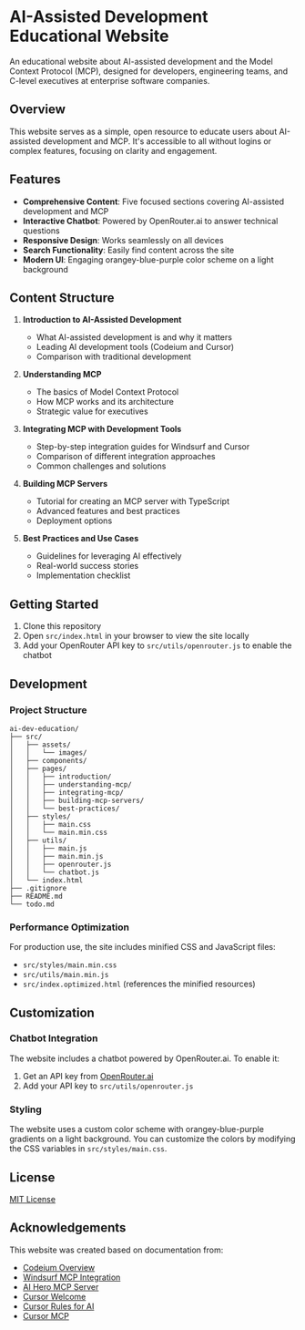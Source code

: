 # AI-Assisted Development Educational Website

An educational website about AI-assisted development and the Model Context Protocol (MCP), designed for developers, engineering teams, and C-level executives at enterprise software companies.

## Overview

This website serves as a simple, open resource to educate users about AI-assisted development and MCP. It's accessible to all without logins or complex features, focusing on clarity and engagement.

## Features

- **Comprehensive Content**: Five focused sections covering AI-assisted development and MCP
- **Interactive Chatbot**: Powered by OpenRouter.ai to answer technical questions
- **Responsive Design**: Works seamlessly on all devices
- **Search Functionality**: Easily find content across the site
- **Modern UI**: Engaging orangey-blue-purple color scheme on a light background

## Content Structure

1. **Introduction to AI-Assisted Development**  
   - What AI-assisted development is and why it matters
   - Leading AI development tools (Codeium and Cursor)
   - Comparison with traditional development

2. **Understanding MCP**  
   - The basics of Model Context Protocol
   - How MCP works and its architecture
   - Strategic value for executives

3. **Integrating MCP with Development Tools**  
   - Step-by-step integration guides for Windsurf and Cursor
   - Comparison of different integration approaches
   - Common challenges and solutions

4. **Building MCP Servers**  
   - Tutorial for creating an MCP server with TypeScript
   - Advanced features and best practices
   - Deployment options

5. **Best Practices and Use Cases**  
   - Guidelines for leveraging AI effectively
   - Real-world success stories
   - Implementation checklist

## Getting Started

1. Clone this repository
2. Open `src/index.html` in your browser to view the site locally
3. Add your OpenRouter API key to `src/utils/openrouter.js` to enable the chatbot

## Development

### Project Structure

```
ai-dev-education/
├── src/
│   ├── assets/
│   │   └── images/
│   ├── components/
│   ├── pages/
│   │   ├── introduction/
│   │   ├── understanding-mcp/
│   │   ├── integrating-mcp/
│   │   ├── building-mcp-servers/
│   │   └── best-practices/
│   ├── styles/
│   │   ├── main.css
│   │   └── main.min.css
│   ├── utils/
│   │   ├── main.js
│   │   ├── main.min.js
│   │   ├── openrouter.js
│   │   └── chatbot.js
│   └── index.html
├── .gitignore
├── README.md
└── todo.md
```

### Performance Optimization

For production use, the site includes minified CSS and JavaScript files:
- `src/styles/main.min.css`
- `src/utils/main.min.js`
- `src/index.optimized.html` (references the minified resources)

## Customization

### Chatbot Integration

The website includes a chatbot powered by OpenRouter.ai. To enable it:

1. Get an API key from [OpenRouter.ai](https://openrouter.ai/)
2. Add your API key to `src/utils/openrouter.js`

### Styling

The website uses a custom color scheme with orangey-blue-purple gradients on a light background. You can customize the colors by modifying the CSS variables in `src/styles/main.css`.

## License

[MIT License](LICENSE)

## Acknowledgements

This website was created based on documentation from:
- [Codeium Overview](https://docs.codeium.com/getstarted/overview)
- [Windsurf MCP Integration](https://docs.codeium.com/windsurf/mcp)
- [AI Hero MCP Server](https://www.aihero.dev/mcp-server-from-a-single-typescript-file)
- [Cursor Welcome](https://docs.cursor.com/get-started/welcome)
- [Cursor Rules for AI](https://docs.cursor.com/context/rules-for-ai)
- [Cursor MCP](https://docs.cursor.com/context/model-context-protocol)
